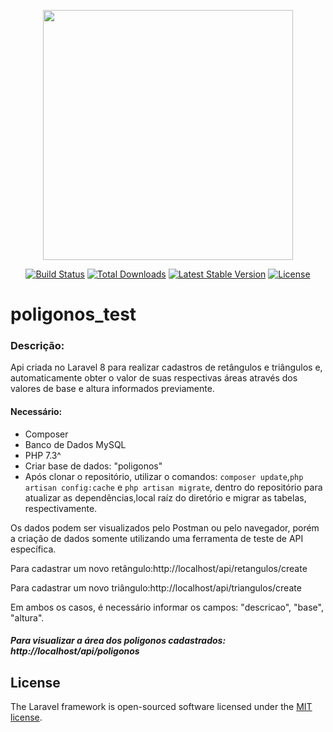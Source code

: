 <p align="center"><a href="https://laravel.com" target="_blank"><img src="https://raw.githubusercontent.com/laravel/art/master/logo-lockup/5%20SVG/2%20CMYK/1%20Full%20Color/laravel-logolockup-cmyk-red.svg" width="400"></a></p>

<p align="center">
<a href="https://travis-ci.org/laravel/framework"><img src="https://travis-ci.org/laravel/framework.svg" alt="Build Status"></a>
<a href="https://packagist.org/packages/laravel/framework"><img src="https://img.shields.io/packagist/dt/laravel/framework" alt="Total Downloads"></a>
<a href="https://packagist.org/packages/laravel/framework"><img src="https://img.shields.io/packagist/v/laravel/framework" alt="Latest Stable Version"></a>
<a href="https://packagist.org/packages/laravel/framework"><img src="https://img.shields.io/packagist/l/laravel/framework" alt="License"></a>
</p>

# poligonos_test

<h3>Descrição: </h3>
<p>Api criada no Laravel 8 para realizar cadastros de retângulos e triângulos e, automaticamente obter o valor de suas respectivas áreas através dos valores de base e altura informados previamente. </p>
<h4>Necessário: </h4>
<ul>
  <li>Composer</li>
  <li>Banco de Dados MySQL</li>
  <li>PHP 7.3^</li>
  <li>Criar base de dados: "poligonos"</li>
    <li>Após clonar o repositório, utilizar o comandos: <code>composer update</code>,<code>php artisan config:cache</code> e <code>php artisan migrate</code>, dentro do repositório para atualizar as dependências,local raíz do diretório e migrar as tabelas, respectivamente.</li>
</ul>

<p>Os dados podem ser visualizados pelo Postman ou pelo navegador, porém a criação de dados somente utilizando uma ferramenta de teste de API específica.</p>

<p>Para cadastrar um novo retângulo:http://localhost/api/retangulos/create </p>
<p>Para cadastrar um novo triângulo:http://localhost/api/triangulos/create </p>
<p>Em ambos os casos, é necessário informar os campos: "descricao", "base", "altura".</p>

<h5>Para visualizar a área dos poligonos cadastrados: http://localhost/api/poligonos </h5>

## License

The Laravel framework is open-sourced software licensed under the [MIT license](https://opensource.org/licenses/MIT).
